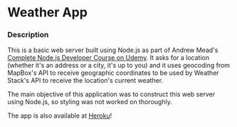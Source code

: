 # Weather App

### Description

This is a basic web server built using Node.js as part of Andrew Mead's [Complete Node.js Developer Course on Udemy](https://www.udemy.com/course/the-complete-nodejs-developer-course-2/). It asks for a location (whether it's an address or a city, it's up to you) and it uses geocoding from MapBox's API to receive geographic coordinates to be used by Weather Stack's API to receive the location's current weather.

The main objective of this application was to construct this web server using Node.js, so styling was not worked on thoroughly.

The app is also available at [Heroku](https://rocha-weather-app.herokuapp.com)!
